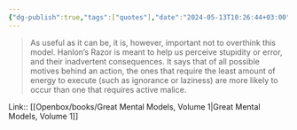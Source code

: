 ```yaml
---
{"dg-publish":true,"tags":["quotes"],"date":"2024-05-13T10:26:44+03:00","title":"import not to overthink Hanlon’s Razor","modified_at":"2024-05-22T15:44:16+03:00","aliases":"import not to overthink Hanlon’s Razor","dg-path":"/quotes/202405131026.md","permalink":"/quotes/202405131026/","dgPassFrontmatter":true}
---
```



> As useful as it can be, it is, however, important not to overthink this model. Hanlon’s Razor is meant to help us perceive stupidity or error, and their inadvertent consequences. It says that of all possible motives behind an action, the ones that require the least amount of energy to execute (such as ignorance or laziness) are more likely to occur than one that requires active malice.

Link:: [[Openbox/books/Great Mental Models, Volume 1|Great Mental Models, Volume 1]]
